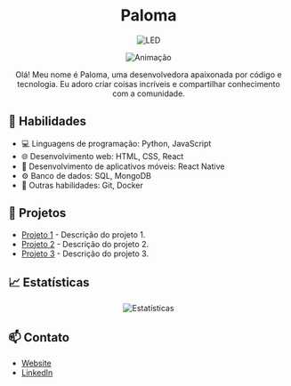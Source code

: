 <h1 align="center">Paloma</h1>

<p align="center">
  <img src="https://img.shields.io/badge/LED-%E2%9A%A1-brightgreen" alt="LED">
</p>

<p align="center">
  <img src="https://github.com/devmarqs/devmarqs/raw/main/assets/animation.gif" alt="Animação">
</p>

<p align="center">Olá! Meu nome é Paloma, uma desenvolvedora apaixonada por código e tecnologia. Eu adoro criar coisas incríveis e compartilhar conhecimento com a comunidade.</p>

## 🎨 Habilidades

- 💻 Linguagens de programação: Python, JavaScript
- 🌐 Desenvolvimento web: HTML, CSS, React
- 📱 Desenvolvimento de aplicativos móveis: React Native
- ⚙️ Banco de dados: SQL, MongoDB
- 🚀 Outras habilidades: Git, Docker

## 🚀 Projetos

- [Projeto 1](link-para-projeto1) - Descrição do projeto 1.
- [Projeto 2](link-para-projeto2) - Descrição do projeto 2.
- [Projeto 3](link-para-projeto3) - Descrição do projeto 3.

## 📈 Estatísticas

<p align="center">
  <img src="https://github-readme-stats.vercel.app/api?username=devmarqs&show_icons=true&theme=radical" alt="Estatísticas">
</p>

## 📫 Contato

- [Website](https://seusite.com)
- [LinkedIn](https://www.linkedin.com/in/seu-usuario)
